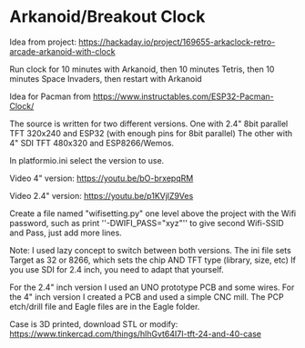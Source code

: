 # Arkanoid/Breakout Clock

Idea from project: 
https://hackaday.io/project/169655-arkaclock-retro-arcade-arkanoid-with-clock

Run clock for 10 minutes with Arkanoid, then 10 minutes Tetris, then 10 minutes Space Invaders, then restart with Arkanoid


Idea for Pacman from
https://www.instructables.com/ESP32-Pacman-Clock/


The source is written for two different versions.
One with 2.4" 8bit parallel TFT 320x240 and ESP32 (with enough pins for 8bit parallel)
The other with 4" SDI TFT 480x320 and ESP8266/Wemos.


In platformio.ini select the version to use.


Video 4" version:
https://youtu.be/bO-brxepqRM

Video 2.4" version:
https://youtu.be/p1KVjlZ9Ves


Create a file named "wifisetting.py" one level above the project with the Wifi password, such as
print '\'-DWIFI_PASS=\"xyz\"\''
to give second Wifi-SSID and Pass, just add more lines.

Note:
I used lazy concept to switch between both versions.
The ini file sets Target as 32 or 8266, which sets the chip AND TFT type (library, size, etc)
If you use SDI for 2.4 inch, you need to adapt that yourself.

For the 2.4" inch version I used an UNO prototype PCB and some wires.
For the 4" inch version I created a PCB and used a simple CNC mill.
The PCP etch/drill file and Eagle files are in the Eagle folder.


Case is 3D printed, download STL or modify:
https://www.tinkercad.com/things/hlhGvt64I7I-tft-24-and-40-case

